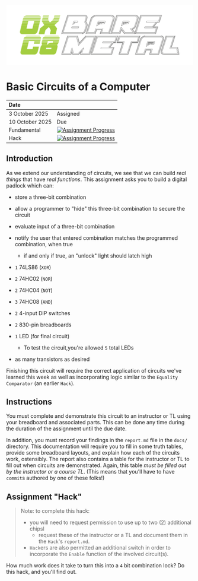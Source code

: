 ![Vector art of 200 in hex, subtitle of course: Bare Metal in pale green and printer's black](https://raw.githubusercontent.com/allegheny-college-cmpsc-200-fall-2024/course-materials/media/images/CMPSC%20-%200xC8%20Banner.png)

# Basic Circuits of a Computer

| Date              |           |
|:------------------|:----------|
| 3 October 2025   | Assigned  |
| 10 October 2025  | Due       |
| Fundamental            | [![Assignment Progress](../../actions/workflows/main.yml/badge.svg?branch=main)](../../actions/workflows/main.yml) |
| Hack                   | [![Assignment Progress](../../actions/workflows/hack.yml/badge.svg?branch=hack)](../../actions/workflows/hack.yml) |

## Introduction

As we extend our understanding of circuits, we see that we can build _real things_ that have _real functions_. This
assignment asks you to build a digital padlock which can:

* store a three-bit combination
* allow a programmer to "hide" this three-bit combination to secure the circuit
* evaluate input of a three-bit combination
* notify the user that entered combination matches the programmed combination, when true
  * if and only if true, an "unlock" light should latch high

* `1` 74LS86 (`XOR`)
* `2` 74HC02 (`NOR`)
* `2` 74HC04 (`NOT`)
* `3` 74HC08 (`AND`)
* `2` 4-input DIP switches
* `2` 830-pin breadboards
* `1` LED (for final circuit)
  * To test the circuit,you're allowed `5` total LEDs
* as many transistors as desired

Finishing this circuit will require the correct application of circuits we've learned this week
as well as incorporating logic similar to the `Equality Comparator` (an earlier `Hack`).

## Instructions

You must complete and demonstrate this circuit to  an instructor or TL using your breadboard and associated parts. This 
can be done any time during the duration of the assignment until the due date. 

In addition, you must record your findings in the `report.md` file in the `docs/` directory. This documentation will require you to fill
in some truth tables, provide some breadboard layouts, and explain how each of the circuits work, ostensibly. The report also contains
a table for the instructor or TL to fill out when circuits are demonstrated. Again, this table _must be filled out by the instructor
or a course TL_. (This means that you'll have to have `commit`s authored by one of these folks!)

## Assignment "Hack"

> Note: to complete this hack:
> * you will need to request permission to use up to two (2) additional chipsl
>   * request these of the instructor or a TL and document them in the `Hack`'s `report.md`. 
> * `Hack`ers are also permitted an additional switch in order to incorporate the `Enable` function of the involved circuit(s).

How much work does it take to turn this into a `4` bit combination lock? Do this hack, and you'll find out.
